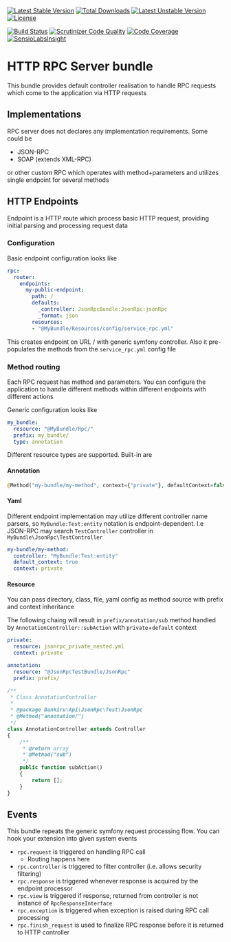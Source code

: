 [![Latest Stable Version](https://poser.pugx.org/bankiru/rpc-server-bundle/v/stable)](https://packagist.org/packages/bankiru/rpc-server-bundle) 
[![Total Downloads](https://poser.pugx.org/bankiru/rpc-server-bundle/downloads)](https://packagist.org/packages/bankiru/rpc-server-bundle) 
[![Latest Unstable Version](https://poser.pugx.org/bankiru/rpc-server-bundle/v/unstable)](https://packagist.org/packages/bankiru/rpc-server-bundle) 
[![License](https://poser.pugx.org/bankiru/rpc-server-bundle/license)](https://packagist.org/packages/bankiru/rpc-server-bundle)

[![Build Status](https://travis-ci.org/bankiru/rpc-server-bundle.svg)](https://travis-ci.org/bankiru/rpc-server-bundle)
[![Scrutinizer Code Quality](https://scrutinizer-ci.com/g/bankiru/rpc-server-bundle/badges/quality-score.png)](https://scrutinizer-ci.com/g/bankiru/rpc-server-bundle/)
[![Code Coverage](https://scrutinizer-ci.com/g/bankiru/rpc-server-bundle/badges/coverage.png)](https://scrutinizer-ci.com/g/bankiru/rpc-server-bundle/)
[![SensioLabsInsight](https://insight.sensiolabs.com/projects/53b98f25-6b08-43b2-9ebe-e2d83e17b868/mini.png)](https://insight.sensiolabs.com/projects/53b98f25-6b08-43b2-9ebe-e2d83e17b868)

# HTTP RPC Server bundle

This bundle provides default controller realisation to handle RPC 
requests which come to the application via HTTP requests
 
## Implementations

RPC server does not declares any implementation requirements. Some could be

* JSON-RPC
* SOAP (extends XML-RPC)

or other custom RPC which operates with method+parameters and utilizes single
endpoint for several methods
 
## HTTP Endpoints

Endpoint is a HTTP route which process basic HTTP request, providing initial parsing
and processing request data

### Configuration

Basic endpoint configuration looks like

```yaml
rpc:
  router:
    endpoints:
      my-public-endpoint:
        path: /
        defaults:
          _controller: JsonRpcBundle:JsonRpc:jsonRpc
          _format: json
        resources:
        - "@MyBundle/Resources/config/service_rpc.yml"
```

This creates endpoint on URL / with generic symfony controller. Also it 
pre-populates the methods from the `service_rpc.yml` config file
 
### Method routing

Each RPC request has method and parameters. You can configure the application
to handle different methods within different endpoints with different actions

Generic configuration looks like

```yaml
my_bundle:
  resource: "@MyBundle/Rpc/"
  prefix: my_bundle/
  type: annotation
```

Different resource types are supported. Built-in are

#### Annotation 

```php
@Method("my-bundle/my-method", context={"private"}, defaultContext=false) 
```

#### Yaml

Different endpoint implementation may utilize different controller name parsers, so
`MyBundle:Test:entity` notation is endpoint-dependent. I.e JSON-RPC may search `TestController` 
controller in `MyBundle\JsonRpc\TestController`

```yaml
my-bundle/my-method:
  controller: "MyBundle:Test:entity"
  default_context: true
  context: private
```

#### Resource

You can pass directory, class, file, yaml config as method source with 
prefix and context inheritance
 
The following chaing will result in `prefix/annotation/sub` method 
handled by `AnnotationController::subAction` with `private`+`default` context
 
```yaml
private:
  resource: jsonrpc_private_nested.yml
  context: private
```

```yaml
annotation:
  resource: "@JsonRpcTestBundle/JsonRpc"
  prefix: prefix/
```

```php
/**
 * Class AnnotationController
 *
 * @package Bankiru\Api\JsonRpc\Test\JsonRpc
 * @Method("annotation/")
 */
class AnnotationController extends Controller
{
    /**
     * @return array
     * @Method("sub")
     */
    public function subAction()
    {
        return [];
    }
}
```

## Events
 
This bundle repeats the generic symfony request processing flow. You can 
hook your extension into given system events

 * `rpc.request` is triggered on handling RPC call
    * Routing happens here
 * `rpc.controller` is triggered to filter controller (i.e. allows security filtering)
 * `rpc.response` is triggered whenever response is acquired by the endpoint processor 
 * `rpc.view` is triggered if response, returned from controller is not 
    instance of `RpcResponseInterface`
 * `rpc.exception` is triggered when exception is raised during RPC call processing
 * `rpc.finish_request` is used to finalize RPC response before it is returned to HTTP controller
